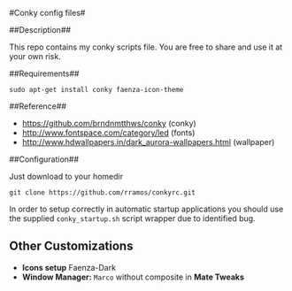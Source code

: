 
#Conky config files#

##Description##

This repo contains my conky scripts file. You are free to share and use it at your own risk.

##Requirements##

`sudo apt-get install conky faenza-icon-theme`

##Reference##

* https://github.com/brndnmtthws/conky (conky)
* http://www.fontspace.com/category/led (fonts)
* http://www.hdwallpapers.in/dark_aurora-wallpapers.html (wallpaper)

##Configuration##

Just download to your homedir

`git clone https://github.com/rramos/conkyrc.git`

In order to setup correctly in automatic startup applications you should use the supplied `conky_startup.sh` script wrapper due to identified bug.

## Other Customizations ##

* **Icons setup** Faenza-Dark
* **Window Manager:**  `Marco` without composite in **Mate Tweaks**

 